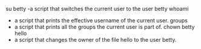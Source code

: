 su betty
-a script that switches the current user to the user betty
whoami
- a script that prints the effective username of the current user.
groups
- a script that prints all the groups the current user is part of.
chown betty hello
- a script that changes the owner of the file hello to the user betty.
